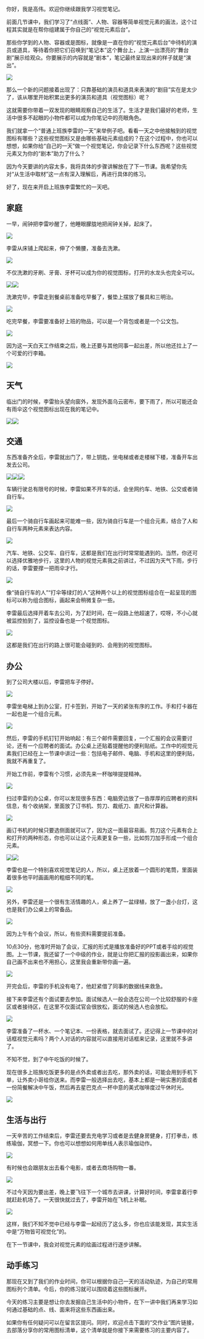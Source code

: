 你好，我是高伟。欢迎你继续跟我学习视觉笔记。

前面几节课中，我们学习了“点线面”、人物、容器等简单视觉元素的画法，这个过程其实就是在帮你组建属于你自己的“视觉元素后台”。

那些你学到的人物、容器或是图标，就像是一直在你的“视觉元素后台”中待机的演员或道具，等待着你把它们召唤到“笔记本”这个舞台上，上演一出漂亮的“舞台剧”展示给观众。你要展示的内容就是“剧本”，笔记最终呈现出来的样子就是“演出”。

![](https://static001.geekbang.org/resource/image/d1/3e/d107502bf1e651db3707b55364e66e3e.jpg?wh=1920*895)

那么一个新的问题接着出现了：只靠基础的演员和道具来表演的“剧目”实在是太少了，该从哪里开始积累出更多的演员和道具（视觉图标）呢？

这就需要你带着一双发现的眼睛观察自己的生活了。生活才是我们最好的老师，生活中很多不起眼的小物件都可以成为你笔记中的亮眼角色。

我们就拿一个“普通上班族李雷的一天”来举例子吧。看看一天之中他接触到的视觉图标有哪些？这些视觉图标又是由哪些基础元素组成的？在这个过程中，你也可以想想，如果你给“自己的一天”做一个视觉笔记，你会记录下什么东西呢？这些视觉元素又为你的“剧本”助力了什么？

因为今天要讲的内容太多，我将具体的步骤讲解放在了下一节课。我希望你先对“从生活中取材”这一点有深入理解后，再进行具体的练习。

好了，现在来开启上班族李雷繁忙的一天吧。

## 家庭

一早，闹钟把李雷吵醒了，他睡眼朦胧地把闹钟关掉，起床了。

![](https://static001.geekbang.org/resource/image/ca/df/ca8b9134dac8a90cc6bcf8e5834076df.jpg?wh=1920*937)

李雷从床铺上爬起来，伸了个懒腰，准备去洗漱。

![](https://static001.geekbang.org/resource/image/61/b4/6136c976ef7aededdf51f040dcf167b4.jpg?wh=1920*1018)

不仅洗漱的牙刷、牙膏、牙杯可以成为你的视觉图标，打开的水龙头也完全可以。

![](https://static001.geekbang.org/resource/image/cd/23/cd477af99ac9bd78b4ac8eeacb9c2223.jpg?wh=1920*959)![](https://static001.geekbang.org/resource/image/7f/ac/7f81c9ad621c31a8093f301e434195ac.jpg?wh=1920*951)

洗漱完毕，李雷走到餐桌前准备吃早餐了，餐垫上摆放了餐具和三明治。

![](https://static001.geekbang.org/resource/image/3c/13/3c9af1429acd0398dbc9f8cf85158f13.jpg?wh=1920*992)

吃完早餐，李雷要准备好上班的物品，可以是一个背包或者是一个公文包。

![](https://static001.geekbang.org/resource/image/87/8b/878e5dfa5beb0964e554439a5d0f2f8b.jpg?wh=1920*1080)

因为这一天白天工作结束之后，晚上还要与其他同事一起出差，所以他还拉上了一个可爱的行李箱。

![](https://static001.geekbang.org/resource/image/f5/59/f523617181e8e3f400bbe20095011759.jpg?wh=1920*1080)

## 天气

临出门的时候，李雷抬头望向窗外，发现外面乌云密布，要下雨了，所以可能还会有雨伞这个视觉图标出现在我的笔记中。

![](https://static001.geekbang.org/resource/image/ec/b7/ec5f2ab1c31bb919a3fbfc6322a258b7.jpg?wh=1920*1080)![](https://static001.geekbang.org/resource/image/c4/80/c45d8bfa97c90fd3aa7c8eacc0b07980.jpg?wh=1920*1080)

## 交通

东西准备齐全后，李雷就出门了，带上钥匙，坐电梯或者走楼梯下楼，准备开车出发去公司。

![](https://static001.geekbang.org/resource/image/2e/0a/2e160e6803447cbede99fc407e01930a.jpg?wh=1920*1022)![](https://static001.geekbang.org/resource/image/b4/f6/b443901de90ef76be5d1200080960ef6.jpg?wh=1920*999)![](https://static001.geekbang.org/resource/image/cc/24/ccb1e2d95237089c100098c62917a224.jpg?wh=1920*849)

车辆行驶总有限号的时候，李雷如果不开车的话，会坐网约车、地铁、公交或者骑自行车。

![](https://static001.geekbang.org/resource/image/47/63/475eae8835eede6c24796cb149147d63.jpg?wh=1920*890)

最后一个骑自行车画起来可能难一些，因为骑自行车是一个组合元素，结合了人和自行车两种元素来表达内容。

![](https://static001.geekbang.org/resource/image/f9/af/f9aa5369817ca57064cd45a30db2c4af.jpg?wh=1920*1080)

汽车、地铁、公交车、自行车，这都是我们在出行时常常能遇到的。当然，你还可以选择优雅地步行，这里的人物的视觉元素我之前讲过，不过因为天气下雨，步行的话，李雷要撑一把雨伞才行。

![](https://static001.geekbang.org/resource/image/c7/af/c7ed954261b459522de525eeacd08caf.jpg?wh=1920*1009)

像“骑自行车的人”“打伞等绿灯的人”这种两个以上的视觉图标组合在一起呈现的图标可以称为组合图标，画起来会稍微复杂一些。

李雷最后选择开着车去公司，为了赶时间，在一段路上他超速了，哎呀，不小心就被监控拍到了，监控设备也是一个视觉图标。

![](https://static001.geekbang.org/resource/image/2a/5d/2af4fb456329e203215eba026b432d5d.jpg?wh=1920*1080)

这都是我们在出行的路上很可能会碰到的、会用到的视觉图标。

## 办公

到了公司大楼以后，李雷把车子停好。

![](https://static001.geekbang.org/resource/image/01/34/0155816dafcc2d06cc9f043b95d00a34.jpg?wh=1920*888)

李雷坐电梯上到办公室，打卡签到，开始了一天的紧张有序的工作。手和打卡器在一起也是一个组合元素。

![](https://static001.geekbang.org/resource/image/f6/81/f6dce9168ef8192e725ebf2fefa5a681.jpg?wh=1920*980)

然后，李雷的手机钉钉开始响起：有三个邮件需要回复，一个汇报的会议需要讨论，还有一个应聘者的面试。办公桌上还贴着提醒他的便利贴纸。工作中的视觉元素我们已经在上一节课中讲过一些：包括电子邮件、电脑、手机和这里的便利贴，我就不再重复了。

开始工作前，李雷有个习惯，必须先来一杯咖啡提提精神。

![](https://static001.geekbang.org/resource/image/d6/32/d6c1eb9fd12d22abb2cfb83c4e8de332.jpg?wh=1920*862)

扫过李雷的办公桌，你可以发现很多东西：电脑旁边放了一沓厚厚的应聘者的资料信息，有个收纳架，里面放了订书机、剪刀、裁纸刀、直尺和计算器。

![](https://static001.geekbang.org/resource/image/5f/4e/5f670e077d1be85b75c6af2109ba5a4e.jpg?wh=1920*883)

画订书机的时候只要选侧面就可以了，因为这一面最容易画。剪刀这个元素有合上和打开的两种形态，你也可以让这个元素更复杂一些，比如剪刀加手形成一个组合元素。

![](https://static001.geekbang.org/resource/image/7c/05/7c6df484f9b7bde7d0269bb23afe8805.jpg?wh=1920*985)![](https://static001.geekbang.org/resource/image/21/b7/216ec8a56eff998150b89218795601b7.jpg?wh=1920*926)

李雷也是一个特别喜欢视觉笔记的人，所以，桌上还放着一个圆形的笔筒，里面装着很多他平时画画用的粗细不同的笔。

![](https://static001.geekbang.org/resource/image/d9/c2/d90f8f2b9987302c316489ef6ecc25c2.jpg?wh=1920*1080)

另外，李雷还是一个很有生活情趣的人，桌上养了一盆绿植，放了一盏小台灯，这也是我们办公桌上的常备品。

![](https://static001.geekbang.org/resource/image/59/6c/59b2908195e98d966f0e09fd9148326c.jpg?wh=1920*966)

因为上午有个会议，所以，有些资料需要提前准备。

10点30分，他准时开始了会议，汇报的形式是播放准备好的PPT或者手绘的视觉图。上一节课，我还留了一个中级的作业，就是让你把汇报的投影画出来，如果你自己画不出来也不用担心，这里我会重新带你画一遍。

![](https://static001.geekbang.org/resource/image/d8/d1/d854331b8e5c326cd7897f816d6f4ed1.jpg?wh=1920*936)

开完会后，李雷的手机没有电了，他赶紧借了同事的数据线来救急。

接下来李雷还有个面试要去参加。面试候选人一般会选在公司一个比较舒服的卡座区或者接待区，在这里不仅面试官会很放松，面试的候选人也会放松。

![](https://static001.geekbang.org/resource/image/51/20/51c4a736684323d2a769b213f6b12020.jpg?wh=1920*992)

李雷准备了一杯水、一个笔记本、一份表格，就去面试了。还记得上一节课中的对话框视觉元素吗？两个人对话的内容就可以直接用对话框来记录，这里就不多讲了。

不知不觉，到了中午吃饭的时候了。

现在很多上班族吃饭更多的是点外卖或者出去吃，那外卖的话，可能会用到手机下单，让外卖小哥给你送来。而李雷一般选择出去吃，基本上都是一碗实惠的面或者一份简餐解决中午饭，然后再去星巴克点一杯中意的美式咖啡度过午休时光。

![](https://static001.geekbang.org/resource/image/ff/03/ff5fb8fc482652e0a1e46d2d5174a903.jpg?wh=1920*870)

## 生活与出行

一天辛苦的工作结束后，李雷还要去充电学习或者是去健身房健身，打打拳击，练练瑜伽，冥想一下。你也可以想想如何用单线人表示瑜伽动作。

![](https://static001.geekbang.org/resource/image/d7/8d/d7a3be762b4254e9463d44dfc1bc898d.jpg?wh=1920*968)

有时候也会跟朋友出去看个电影，或者去商场购物一番。

![](https://static001.geekbang.org/resource/image/96/ac/9626c0ede4f9709d67341d2da55b18ac.jpg?wh=1920*958)

不过今天因为要出差，晚上要飞往下一个城市去讲课，计算好时间，李雷拿着行李就赶赴机场了。一天很快就过去了，李雷开始在飞机上补眠。

![](https://static001.geekbang.org/resource/image/a0/4f/a0ec7e93907d71d49a5a42e3662c0f4f.jpg?wh=1920*1080)

这样，我们不知不觉中已经与李雷一起经历了这么多，你也应该能发现，其实生活中是“万物皆可视觉化”的。

在下一节课中，我会对视觉元素的绘画过程进行逐步讲解。

## 动手练习

那现在又到了我们的作业时间，你可以根据你自己一天的活动轨迹，为自己的常用图标列个清单。今后，你的练习就可以围绕着这些图标展开。

今天的练习主要是想让你去发掘自己生活中的小物件，在下一讲中我们再来学习如何通过基础的点、线、面来将这些东西画出来。

如果你有任何疑问可以在留言区提问。同时，欢迎点击下面的“交作业”图片链接，去部落分享你的常用图标清单，这个清单就是你接下来需要练习的主要内容了。
